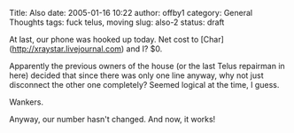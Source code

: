 Title: Also
date: 2005-01-16 10:22
author: offby1
category: General Thoughts
tags: fuck telus, moving
slug: also-2
status: draft

At last, our phone was hooked up today. Net cost to \[Char\](<http://xraystar.livejournal.com>) and I? \$0.

Apparently the previous owners of the house (or the last Telus repairman in here) decided that since there was only one line anyway, why not just disconnect the other one completely? Seemed logical at the time, I guess.

Wankers.

Anyway, our number hasn't changed. And now, it works!

